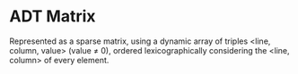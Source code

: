 # ADT Matrix
Represented as a sparse matrix, using a dynamic array of triples <line, column, value> (value ≠ 0), ordered lexicographically considering the <line, column> of every element.

